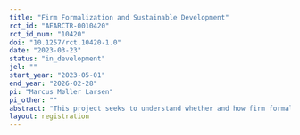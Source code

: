 ```yaml
---
title: "Firm Formalization and Sustainable Development"
rct_id: "AEARCTR-0010420"
rct_id_num: "10420"
doi: "10.1257/rct.10420-1.0"
date: "2023-03-23"
status: "in_development"
jel: ""
start_year: "2023-05-01"
end_year: "2026-02-28"
pi: "Marcus Møller Larsen"
pi_other: ""
abstract: "This project seeks to understand whether and how firm formalization leads to sustainable development. A common trait of most developing economies is the vast presence of firms operating in the informal economy as unregistered enterprises. While many official development policies emphasize the sustainability potential of formalizing these enterprises, it is currently unclear whether and how firm formalization is associated with the adoption of sustainable, inclusive, and environmental business practices. Together with a collaborators from Makerere University Kampala and Uganda Small Scale Industry Association, this project will conduct a field experiment in Uganda consisting of randomized controlled trials to understand 1) why business owners choose to remain informal or decide to formalize, and 2) whether firm formalization leads to the adoption of sustainable business practices. This project can contribute with a more profound understanding of the decision-making underlying the transition to formality and its effect on sustainable development."
layout: registration
---
```


